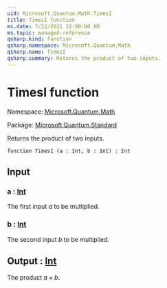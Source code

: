 ```yaml
---
uid: Microsoft.Quantum.Math.TimesI
title: TimesI function
ms.date: 7/22/2021 12:00:00 AM
ms.topic: managed-reference
qsharp.kind: function
qsharp.namespace: Microsoft.Quantum.Math
qsharp.name: TimesI
qsharp.summary: Returns the product of two inputs.
---
```


# TimesI function

Namespace: [Microsoft.Quantum.Math](xref:Microsoft.Quantum.Math)

Package: [Microsoft.Quantum.Standard](https://nuget.org/packages/Microsoft.Quantum.Standard)


Returns the product of two inputs.

```qsharp
function TimesI (a : Int, b : Int) : Int
```


## Input

### a : [Int](xref:microsoft.quantum.qsharp.valueliterals#int-literals)

The first input $a$ to be multiplied.


### b : [Int](xref:microsoft.quantum.qsharp.valueliterals#int-literals)

The second input $b$ to be multiplied.



## Output : [Int](xref:microsoft.quantum.qsharp.valueliterals#int-literals)

The product $a \times b$.